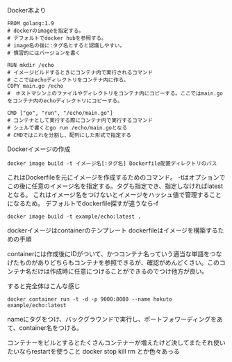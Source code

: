 Docker本より
```
FROM golang:1.9
# dockerのimageを指定する。
# デフォルトでdocker hubを参照する。
# image名の後に:タグ名とすると認識しやすい。
# 慣習的にはバージョンを書く

RUN mkdir /echo
# イメージビルドするときにコンテナ内で実行されるコマンド
# ここではechoディレクトリをコンテナ内に作る。
COPY main.go /echo
#　ホストマシン上のファイルやディレクトリをコンテナ内にコピーする。ここではmain.goをコンテナ内のechoディレクトリにコピーする。

CMD ["go", "run", "/echo/main.go"]
# コンテナとして実行する際にコンテナ内で実行するコマンド
# シェルで書くとgo run /echo/main.goとなる
# CMDではこれを分割し、配列にした形式で指定する
```

Dockerイメージの作成
```
docker image build -t イメージ名[:タグ名] Dockerfile配置ディレクトリのパス
```
これはDockerfileを元にイメージを作成するためのコマンド。
-tはオプションでこの後に任意のイメージ名を指定する。タグも指定でき、指定しなければlatestとなる。
これはイメージ名をつけないとイメージをハッシュ値で管理することになるため。
デフォルトでdockerfile探すが違うなら-f

```html:例
docker image build -t example/echo:latest .
```

dockerイメージはcontainerのテンプレート
dockerfileはイメージを構築するための手順

containerには作成後にIDがついて、かつコンテナ名っていう適当な単語をつなげたものがありどちらもコンテナを参照できるが、確認がめんどくさい。このコンテナ名だけは作成時に任意につけることができるのでつけ他方が良い。

すると完全体はこんな感じ
```
docker container run -t -d -p 9000:8080 --name hokuto example/echo:latest
```
nameにタグをつけ、バックグラウンドで実行し、ポートフォワーディングをあて、container名をつける。

コンテナーをビルとするとたくさんコンテナーが増えたけど決してまたそれ使いたいならrestartを使うこと
docker stop kill rm とか色々あっる


